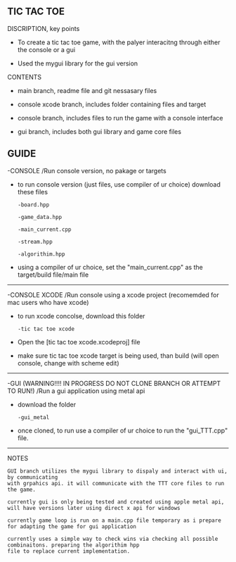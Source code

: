 TIC TAC TOE
-



DISCRIPTION, key points


- To create a tic tac toe game, with the palyer interacitng through either the console or a gui

- Used the mygui library for the gui version


CONTENTS

- main branch,  readme file and git nessasary files

- console xcode branch, includes folder containing files and target

- console branch, includes files to run the game with a console interface

- gui branch, includes both gui library and game core files


GUIDE
-

-CONSOLE    /Run console version, no pakage or targets 

  - to run console version (just files, use compiler of ur choice) download these files

        -board.hpp

        -game_data.hpp

        -main_current.cpp

        -stream.hpp

        -algorithim.hpp

        
      
  - using a compiler of ur choice, set the "main_current.cpp" as the target/build file/main file
__________________________________________________________________________________________________________


-CONSOLE XCODE    /Run console using a xcode project (recomemded for mac users who have xcode)

  - to run xcode concolse, download this folder

        -tic tac toe xcode

  - Open the  [tic tac toe xcode.xcodeproj] file
  - make sure tic tac toe xcode target is being used, than build (will open console, change with scheme edit)
__________________________________________________________________________________________________________


-GUI  (WARNING!!!!   IN PROGRESS   DO NOT CLONE BRANCH OR ATTEMPT TO RUN!)    /Run a gui application using metal api 

  - download the folder

        -gui_metal

  - once cloned, to run use a compiler of ur choice to run the "gui_TTT.cpp" file.
__________________________________________________________________________________________________________


NOTES

    GUI branch utilizes the mygui library to dispaly and interact with ui, by communicating 
    with grpahics api. it will communicate with the TTT core files to run the game.

    currently gui is only being tested and created using apple metal api, will have versions later using direct x api for windows

    currently game loop is run on a main.cpp file temporary as i prepare for adapting the game for gui application 

    currently uses a simple way to check wins via checking all possible combinaitons. preparing the algorithim hpp 
    file to replace current implementation. 


    
    






